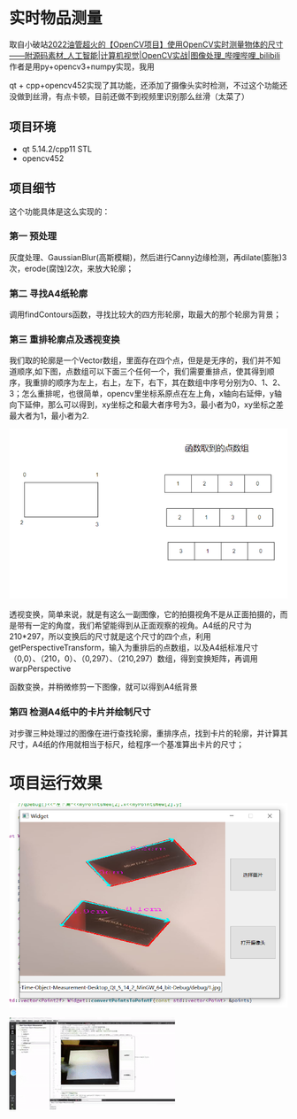 # 实时物品测量

取自小破站[2022油管超火的【OpenCV项目】使用OpenCV实时测量物体的尺寸——附源码素材_人工智能|计算机视觉|OpenCV实战|图像处理_哔哩哔哩_bilibili](https://www.bilibili.com/video/BV1oi4y1m7zw/?spm_id_from=333.880.my_history.page.click&vd_source=c4944999c53797b4cdb92aa59ce9afb2) 作者是用py+opencv3+numpy实现，我用

qt + cpp+opencv452实现了其功能，还添加了摄像头实时检测，不过这个功能还没做到丝滑，有点卡顿，目前还做不到视频里识别那么丝滑（太菜了）

## 项目环境

- qt 5.14.2/cpp11 STL
- opencv452

## 项目细节

这个功能具体是这么实现的：

### 第一 预处理

灰度处理、GaussianBlur(高斯模糊)，然后进行Canny边缘检测，再dilate(膨胀)3次，erode(腐蚀)2次，来放大轮廓；

### 第二 寻找A4纸轮廓

调用findContours函数，寻找比较大的四方形轮廓，取最大的那个轮廓为背景；

### 第三 重排轮廓点及透视变换

我们取的轮廓是一个Vector<point2f>数组，里面存在四个点，但是是无序的，我们并不知道顺序,如下图，点数组可以下面三个任何一个，我们需要重排点，使其得到顺序，我重排的顺序为左上，右上，左下，右下，其在数组中序号分别为0、1、2、3；怎么重排呢，也很简单，opencv里坐标系原点在左上角，x轴向右延伸，y轴向下延伸，那么可以得到，xy坐标之和最大者序号为3，最小者为0，xy坐标之差最大者为1，最小者为2.

![image-20240406220748927](./01.png)

透视变换，简单来说，就是有这么一副图像，它的拍摄视角不是从正面拍摄的，而是带有一定的角度，我们希望能得到从正面观察的视角。A4纸的尺寸为210*297，所以变换后的尺寸就是这个尺寸的四个点，利用getPerspectiveTransform，输入为重排后的点数组，以及A4纸标准尺寸（0,0）、（210，0）、（0,297）、（210,297）数组，得到变换矩阵，再调用warpPerspective

函数变换，并稍微修剪一下图像，就可以得到A4纸背景

### 第四 检测A4纸中的卡片并绘制尺寸

对步骤三种处理过的图像在进行查找轮廓，重排序点，找到卡片的轮廓，并计算其尺寸，A4纸的作用就相当于标尺，给程序一个基准算出卡片的尺寸；

# 项目运行效果



![02](./02.PNG)

![03](./03.gif)
